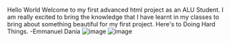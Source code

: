 Hello World
Welcome to my first advanced html project as an ALU Student. I am really excited to bring the knowledge that I have learnt in my classes to bring about something beautiful for my first project. Here's to Doing Hard Things.
-Emmanuel Dania
![image](https://github.com/e-dania/alu-web-development/assets/156061632/ae931e25-610d-4844-a6d3-2f2d1872e9af)
![image](https://github.com/e-dania/alu-web-development/assets/156061632/ff492c44-5598-40be-a0e3-efb9aaa9a818)
